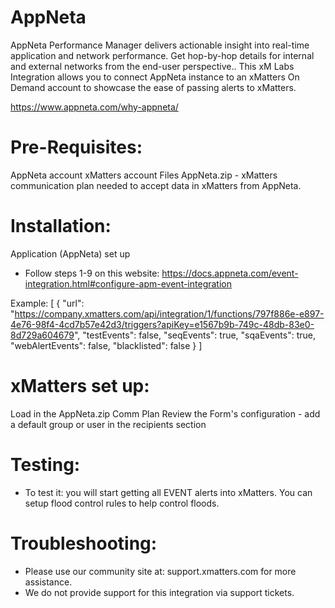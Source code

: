 # AppNeta
AppNeta Performance Manager delivers actionable insight into real-time application and network performance. Get hop-by-hop details for internal and external networks from the end-user perspective.. This xM Labs Integration allows you to connect AppNeta instance to an xMatters On Demand account to showcase the ease of passing alerts to xMatters.

https://www.appneta.com/why-appneta/

# Pre-Requisites:
AppNeta account
xMatters account
Files
AppNeta.zip - xMatters communication plan needed to accept data in xMatters from AppNeta.

# Installation:
Application (AppNeta) set up
- Follow steps 1-9 on this website: https://docs.appneta.com/event-integration.html#configure-apm-event-integration

Example:
[
     {
       "url": "https://company.xmatters.com/api/integration/1/functions/797f886e-e897-4e76-98f4-4cd7b57e42d3/triggers?apiKey=e1567b9b-749c-48db-83e0-8d729a604679",
       "testEvents": false,
       "seqEvents": true,
       "sqaEvents": true,
       "webAlertEvents": false,
       "blacklisted": false
     }
   ]


# xMatters set up:
Load in the AppNeta.zip Comm Plan
Review the Form's configuration - add a default group or user in the recipients section

# Testing:
- To test it: you will start getting all EVENT alerts into xMatters. You can setup flood control rules to help control floods.

# Troubleshooting:
- Please use our community site at: support.xmatters.com for more assistance.
- We do not provide support for this integration via support tickets.
